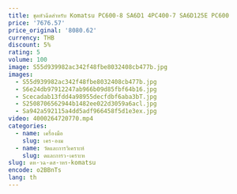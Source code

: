 ```yaml
---
title: ชุดหัวฉีดสําหรับ Komatsu PC600-8 SA6D1 4PC400-7 SA6D125E PC600
price: '7676.57'
price_original: '8080.62'
currency: THB
discount: 5%
rating: 5
volume: 100
image: S55d939982ac342f48fbe8032408cb477b.jpg
images:
  - S55d939982ac342f48fbe8032408cb477b.jpg
  - S6e24db97912247ab966b09d85fbf64b16.jpg
  - Scecadab13fdd4a98955decfdbf6aba3bT.jpg
  - S2508706562944b1482ee022d3059a6acl.jpg
  - Sa942a592115a4dd5adf966458f5d1e3ex.jpg
video: 4000264720770.mp4
categories:
  - name: เครื่องมือ
    slug: เคร-องม
  - name: วัดและการวิเคราะห์
    slug: ดและการว-เคราะห
slug: ดห-วฉ-ดส-าหร-komatsu
encode: o2BBnTs
lang: th
---
```

  